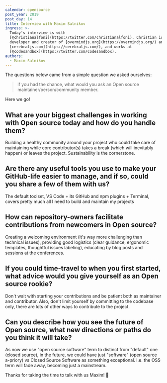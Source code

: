 ```yaml
---
calendar: opensource
post_year: 2019
post_day: 14
title: Interview with Maxim Salnikov
ingress: >-
  Today's interview is with
  [@christianalfoni](https://twitter.com/christianalfoni). Christian is a
  developer and creator of [overmindjs.org](https://overmindjs.org/) and
  [cerebraljs.com](https://cerebraljs.com/), and works at
  [@codesandbox](https://twitter.com/codesandbox).
authors:
  - Maxim Salnikov
---
```

The questions below came from a simple question we asked ourselves: 

> if you had the chance, what would you ask an Open source maintainer/person/community member.

Here we go!

## What are your biggest challenges in working with Open source today and how do you handle them?

Building a healthy community around your project who could take care of maintaining while core contributor(s) takes a break (which will inevitably happen) or leaves the project. Sustainability is the cornerstone.

## Are there any useful tools you use to make your GitHub-life easier to manage, and if so, could you share a few of them with us?

The default toolset, VS Code + its GitHub and npm plugins + Terminal, covers pretty much all I need to build and maintain my projects

## How can repository-owners facilitate contributions from newcomers in Open source?

Creating a welcoming environment (it's way more challenging than technical issues), providing good logistics (clear guidance, ergonomic templates, thoughtful issues labeling), educating by blog posts and sessions at the conferences.

## If you could time-travel to when you first started, what advice would you give yourself as an Open source rookie?

Don't wait with starting your contributions and be patient both as maintainer and contributor. Also, don't limit yourself by committing to the codebase only, there are lots of other ways to contribute to the project.

## Can you describe how you see the future of Open source, what new directions or paths do you think it will take?

As now we use "open source software" term to distinct from "default" one (closed source), in the future, we could have just "software" (open source a-priory) vs Closed Source Software as something exceptional. I.e. the OSS term will fade away, becoming just a mainstream.

Thanks for taking the time to talk with us Maxim! 💪

